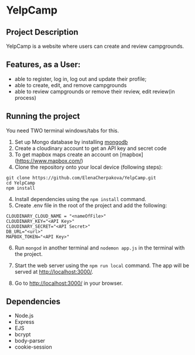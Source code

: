 # YelpCamp
## Project Description 


YelpCamp is a website where users can create and review campgrounds.

## Features, as a User: 
* able to register, log in, log out and update their profile;
* able to create, edit, and remove campgrounds
* able to review campgrounds or remove their review, edit review(in process)

## Running the project

You need TWO terminal windows/tabs for this.

1. Set up Mongo database by installing [mongodb](https://www.mongodb.com/)
2. Create a cloudinary account to get an API key and secret code
3. To get mapbox maps create an account on [mapbox] (https://www.mapbox.com/)
3. Clone the repository onto your local device (following steps):
```
git clone https://github.com/ElenaCherpakova/YelpCamp.git
cd YelpCamp
npm install
```
4. Install dependencies using the `npm install` command.
5. Create .env file in the root of the project and add the following: 
```
CLOUDINARY_CLOUD_NAME = "<nameOfFile>"
CLOUDINARY_KEY="<API Key>"
CLOUDINARY_SECRET="<API Secret>"
DB_URL="<url>"
MAPBOX_TOKEN="<API Key>"

```
6. Run ```mongod``` in another terminal and ```nodemon app.js``` in the terminal with the project.  

7. Start the web server using the `npm run local` command. The app will be served at <http://localhost:3000/>.
8. Go to <http://localhost:3000/> in your browser.


## Dependencies

- Node.js
- Express
- EJS
- bcrypt
- body-parser
- cookie-session

